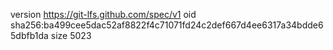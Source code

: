 version https://git-lfs.github.com/spec/v1
oid sha256:ba499cee5dac52af8822f4c71071fd24c2def667d4ee6317a34bdde65dbfb1da
size 5023
